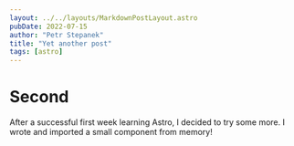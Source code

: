 ```yaml
---
layout: ../../layouts/MarkdownPostLayout.astro
pubDate: 2022-07-15
author: "Petr Stepanek"
title: "Yet another post"
tags: [astro]
---
```

# Second

After a successful first week learning Astro, I decided to try some more. I wrote and imported a small component from memory!